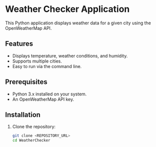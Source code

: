 # Weather Checker Application

This Python application displays weather data for a given city using the OpenWeatherMap API.

## Features
- Displays temperature, weather conditions, and humidity.
- Supports multiple cities.
- Easy to run via the command line.

## Prerequisites
- Python 3.x installed on your system.
- An OpenWeatherMap API key.

## Installation
1. Clone the repository:
   ```bash
   git clone <REPOSITORY_URL>
   cd WeatherChecker
